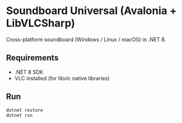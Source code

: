 # Soundboard Universal (Avalonia + LibVLCSharp)

Cross-platform soundboard (Windows / Linux / macOS) in .NET 8.

## Requirements
- .NET 8 SDK
- VLC installed (for libvlc native libraries)

## Run
```bash
dotnet restore
dotnet run
